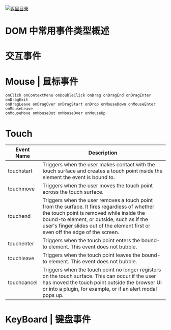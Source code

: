 [![返回目录](https://i.postimg.cc/50XLzC7C/image.png)](https://parg.co/UHU)

# DOM 中常用事件类型概述

# 交互事件

# Mouse | 鼠标事件

```
onClick onContextMenu onDoubleClick onDrag onDragEnd onDragEnter onDragExit
onDragLeave onDragOver onDragStart onDrop onMouseDown onMouseEnter onMouseLeave
onMouseMove onMouseOut onMouseOver onMouseUp
```

# Touch

| Event Name  | Description                                                                                                                                                                                                                                                              |
| ----------- | ------------------------------------------------------------------------------------------------------------------------------------------------------------------------------------------------------------------------------------------------------------------------ |
| touchstart  | Triggers when the user makes contact with the touch surface and creates a touch point inside the element the event is bound to.                                                                                                                                          |
| touchmove   | Triggers when the user moves the touch point across the touch surface.                                                                                                                                                                                                   |
| touchend    | Triggers when the user removes a touch point from the surface. It fires regardless of whether the touch point is removed while inside the bound-to element, or outside, such as if the user's finger slides out of the element first or even off the edge of the screen. |
| touchenter  | Triggers when the touch point enters the bound-to element. This event does not bubble.                                                                                                                                                                                   |
| touchleave  | Triggers when the touch point leaves the bound-to element. This event does not bubble.                                                                                                                                                                                   |
| touchcancel | Triggers when the touch point no longer registers on the touch surface. This can occur if the user has moved the touch point outside the browser UI or into a plugin, for example, or if an alert modal pops up.                                                         |

# KeyBoard | 键盘事件
